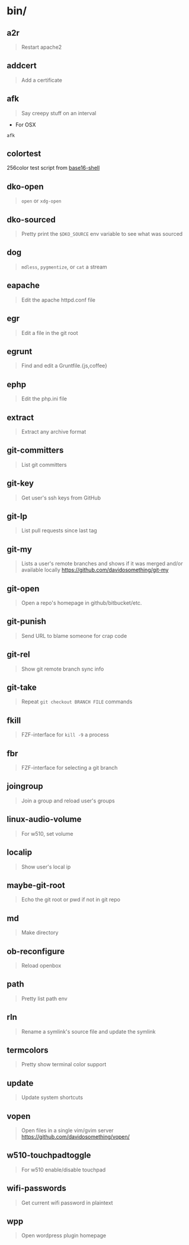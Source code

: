 # bin/

## a2r

> Restart apache2

## addcert

> Add a certificate

## afk

> Say creepy stuff on an interval

- For OSX

```shell
afk
```

## colortest

256color test script from
[base16-shell](https://github.com/chriskempson/base16-shell)

## dko-open

> `open` or `xdg-open`

## dko-sourced

> Pretty print the `$DKO_SOURCE` env variable to see what was sourced

## dog

> `mdless`, `pygmentize`, or `cat` a stream

## eapache

> Edit the apache httpd.conf file

## egr

> Edit a file in the git root

## egrunt

> Find and edit a Gruntfile.{js,coffee}

## ephp

> Edit the php.ini file

## extract

> Extract any archive format

## git-committers

> List git committers

## git-key

> Get user's ssh keys from GitHub

## git-lp

> List pull requests since last tag

## git-my

> Lists a user's remote branches and shows if it was merged and/or available
> locally <https://github.com/davidosomething/git-my>

## git-open

> Open a repo's homepage in github/bitbucket/etc.

## git-punish

> Send URL to blame someone for crap code

## git-rel

> Show git remote branch sync info

## git-take

> Repeat `git checkout BRANCH FILE` commands

## fkill

> FZF-interface for `kill -9` a process

## fbr

> FZF-interface for selecting a git branch

## joingroup

> Join a group and reload user's groups

## linux-audio-volume

> For w510, set volume

## localip

> Show user's local ip

## maybe-git-root

> Echo the git root or pwd if not in git repo

## md

> Make directory

## ob-reconfigure

> Reload openbox

## path

> Pretty list path env

## rln

> Rename a symlink's source file and update the symlink

## termcolors

> Pretty show terminal color support

## update

> Update system shortcuts

## vopen

> Open files in a single vim/gvim server
> <https://github.com/davidosomething/vopen/>

## w510-touchpadtoggle

> For w510 enable/disable touchpad

## wifi-passwords

> Get current wifi password in plaintext

## wpp

> Open wordpress plugin homepage

